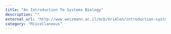 ```yaml
---
title: "An Introduction To Systems Biology"
description: ""
external_url: "http://www.weizmann.ac.il/mcb/UriAlon/introduction-systems-biology-design-principles-biological-circuits"
category: "Miscellaneous"
---
```

